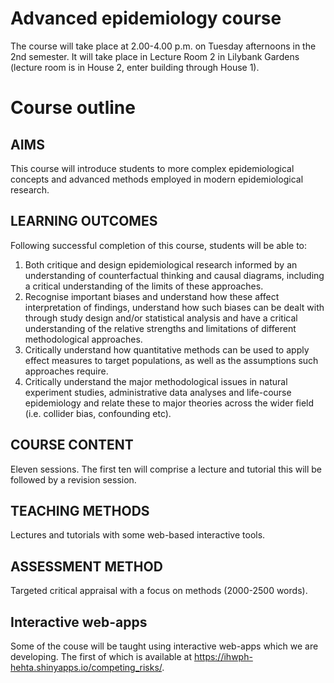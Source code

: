 # Advanced epidemiology course

The course will take place at 2.00-4.00 p.m. on Tuesday afternoons in the 2nd semester.
It will take place in Lecture Room 2 in Lilybank Gardens (lecture room is in House 2, enter building through House 1).

# Course outline

## AIMS
This course will introduce students to more complex epidemiological concepts and advanced methods employed in modern epidemiological research.

## LEARNING OUTCOMES
Following successful completion of this course, students will be able to:

1.	Both critique and design epidemiological research informed by an understanding of counterfactual thinking and causal diagrams, including a critical understanding of the limits of these approaches.
2.	Recognise important biases and understand how these affect interpretation of findings, understand how such biases can be dealt with through study design and/or statistical analysis and have a critical understanding of the relative strengths and limitations of different methodological approaches.
3.	Critically understand how quantitative methods can be used to apply effect measures to target populations, as well as the assumptions such approaches require.
4.	Critically understand the major methodological issues in natural experiment studies, administrative data analyses and life-course epidemiology and relate these to major theories across the wider field (i.e. collider bias, confounding etc).

## COURSE CONTENT
Eleven sessions. The first ten will comprise a lecture and tutorial this will be followed by a revision session.

## TEACHING METHODS
Lectures and tutorials with some web-based interactive tools.

## ASSESSMENT METHOD
Targeted critical appraisal with a focus on methods (2000-2500 words).

## Interactive web-apps
Some of the couse will be taught using interactive web-apps which we are developing. The first of which is available at https://ihwph-hehta.shinyapps.io/competing_risks/.
